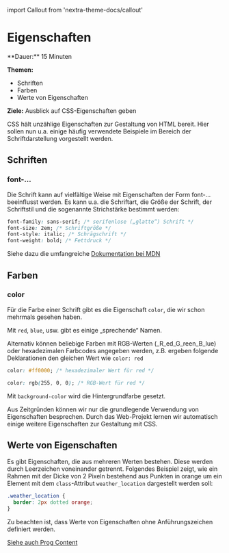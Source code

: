 import Callout from 'nextra-theme-docs/callout'

# Eigenschaften

<Callout>
  **Dauer:** 15 Minuten

  **Themen:**
  - Schriften
  - Farben
  - Werte von Eigenschaften

  **Ziele:** Ausblick auf CSS-Eigenschaften geben
</Callout>

CSS hält unzählige Eigenschaften zur Gestaltung von HTML 
bereit. Hier sollen nun u.a. einige häufig verwendete 
Beispiele im Bereich der Schriftdarstellung vorgestellt 
werden.

## Schriften

### font-...

Die Schrift kann auf vielfältige Weise mit Eigenschaften der 
Form font-... beeinflusst werden. Es kann u.a. die 
Schriftart, die Größe der Schrift, der Schriftstil und die 
sogenannte Strichstärke bestimmt werden:

```css
font-family: sans-serif; /* serifenlose („glatte“) Schrift */
font-size: 2em; /* Schriftgröße */
font-style: italic; /* Schrägschrift */
font-weight: bold; /* Fettdruck */
```

Siehe dazu die umfangreiche [Dokumentation bei MDN](https://developer.mozilla.org/en-US/docs/Web/CSS/font)

## Farben

### color

Für die Farbe einer Schrift gibt es die Eigenschaft
`color`, die wir schon mehrmals gesehen haben.

Mit `red`, `blue`, usw. gibt es einige „sprechende“
Namen.

Alternativ können beliebige Farben mit RGB-Werten 
(_R_ed_G_reen_B_lue) oder hexadezimalen Farbcodes angegeben 
werden, z.B. ergeben folgende Deklarationen den gleichen Wert 
wie `color: red`

```css
color: #ff0000; /* hexadezimaler Wert für red */
```

```css
color: rgb(255, 0, 0); /* RGB-Wert für red */
```

Mit `background-color` wird die Hintergrundfarbe gesetzt.

<Callout type="warning">
Aus Zeitgründen können wir nur die grundlegende 
Verwendung von Eigenschaften besprechen. Durch das
Web-Projekt lernen wir automatisch einige weitere
Eigenschaften zur Gestaltung mit CSS.
</Callout>

## Werte von Eigenschaften

Es gibt Eigenschaften, die aus mehreren Werten bestehen.
Diese werden durch Leerzeichen voneinander getrennt.
Folgendes Beispiel zeigt, wie ein Rahmen mit der Dicke
von 2 Pixeln bestehend aus Punkten in orange um ein 
Element mit dem `class`-Attribut `weather_location`
dargestellt werden soll:

```css
.weather_location {
  border: 2px dotted orange;
}
```

Zu beachten ist, dass Werte von Eigenschaften ohne 
Anführungszeichen definiert werden.

[Siehe auch Prog Content](https://www.progcontent.com/css-kompakt/eigenschaften)